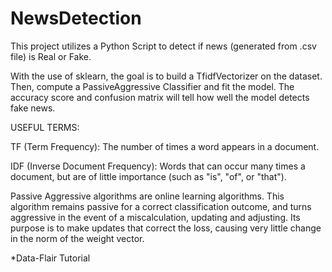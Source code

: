 # NewsDetection
This project utilizes a Python Script to detect if news (generated from .csv file) is Real or Fake.

With the use of sklearn, the goal is to build a TfidfVectorizer on the dataset. Then, compute a PassiveAggressive Classifier and fit the model. The accuracy score and confusion matrix will tell how well the model detects fake news.

USEFUL TERMS:

TF (Term Frequency): The number of times a word appears in a document.

IDF (Inverse Document Frequency): Words that can occur many times a document, but 
   are of little importance (such as "is", "of", or "that").

Passive Aggressive algorithms are online learning algorithms. This algorithm
    remains passive for a correct classification outcome, and turns aggressive in 
    the event of a miscalculation, updating and adjusting. Its purpose is to make 
    updates that correct the loss, causing very little change in the norm of the weight vector.
    
    
   *Data-Flair Tutorial
